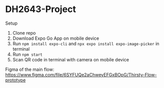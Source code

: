 # DH2643-Project

Setup
1. Clone repo
2. Download Expo Go App on mobile device
3. Run ```npm install expo-cli``` and ```npx expo install expo-image-picker``` in terminal
4. Run ```npm start```
5. Scan QR code in terminal with camera on mobile device

Figma of the main flow: https://www.figma.com/file/6SYFUQe2aChweyEFGxBOpG/Thirsty-Flow-prototype
